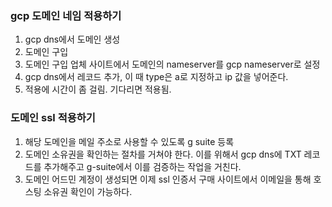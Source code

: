 ### gcp 도메인 네임 적용하기
1. gcp dns에서 도메인 생성
2. 도메인 구입
3. 도메인 구입 업체 사이트에서 도메인의 nameserver를 gcp nameserver로 설정
4. gcp dns에서 레코드 추가, 이 때 type은 a로 지정하고 ip 값을 넣어준다.
5. 적용에 시간이 좀 걸림. 기다리면 적용됨.

### 도메인 ssl 적용하기
1. 해당 도메인을 메일 주소로 사용할 수 있도록 g suite 등록
2. 도메인 소유권을 확인하는 절차를 거쳐야 한다. 이를 위해서 gcp dns에 TXT 레코드를 추가해주고 g-suite에서 이를 검증하는 작업을 거친다.
3. 도메인 어드민 계정이 생성되면 이제 ssl 인증서 구매 사이트에서 이메일을 통해 호스팅 소유권 확인이 가능하다.
